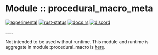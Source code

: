 # Module :: procedural_macro_meta
[![experimental](https://img.shields.io/badge/stability-experimental-orange.svg)](https://github.com/emersion/stability-badges#experimental) [![rust-status](https://github.com/Wandalen/wTools/actions/workflows/ModuleFormerMetaPush.yml/badge.svg)](https://github.com/Wandalen/wTools/actions/workflows/ModuleFormerMetaPush.yml) [![docs.rs](https://img.shields.io/docsrs/procedural_macro_meta?color=e3e8f0&logo=docs.rs)](https://docs.rs/procedural_macro_meta) [![discord](https://img.shields.io/discord/872391416519737405?color=eee&logo=discord&logoColor=eee&label=ask)](https://discord.gg/JwTG6d2b)

___.

Not intended to be used without runtime. This module and runtime is aggregate in module::procedural_macro is [here](https://github.com/Wandalen/wTools/tree/master/module/rust/procedural_macro).
